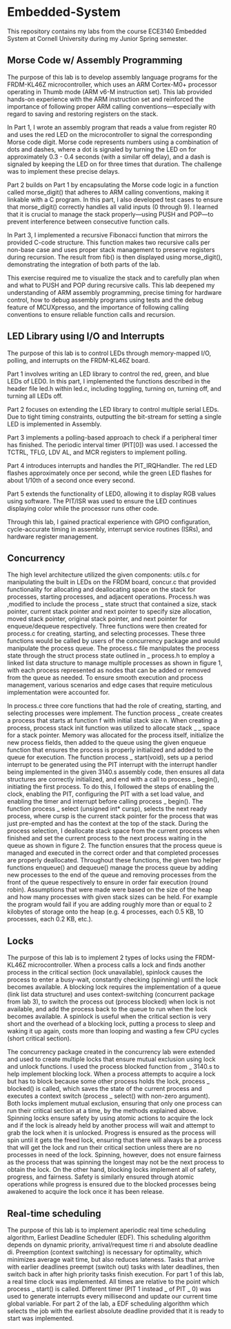 # Embedded-System
This repository contains my labs from the course ECE3140 Embedded System at Cornell University during my Junior Spring semester.

## Morse Code w/ Assembly Programming
The purpose of this lab is to develop assembly language programs for the FRDM-KL46Z microcontroller, which uses an ARM Cortex-M0+ processor operating in Thumb mode (ARM v6-M instruction set). This lab provided hands-on experience with the ARM instruction set and reinforced the importance of following proper ARM calling conventions—especially with regard to saving and restoring registers on the stack. 

In Part 1, I wrote an assembly program that reads a value from register R0 and uses the red LED on the microcontroller to signal the corresponding Morse code digit. Morse code represents numbers using a combination of dots and dashes, where a dot is signaled by turning the LED on for approximately 0.3 - 0.4 seconds (with a similar off delay), and a dash is signaled by keeping the LED on for three times that duration. The challenge was to implement these precise delays. 

Part 2 builds on Part 1 by encapsulating the Morse code logic in a function called morse_digit() that adheres to ARM calling conventions, making it linkable with a C program. In this part, I also developed test cases to ensure that morse_digit() correctly handles all valid inputs (0 through 9). I learned that it is crucial to manage the stack properly—using PUSH and POP—to prevent interference between consecutive function calls. 

In Part 3, I implemented a recursive Fibonacci function that mirrors the provided C-code structure. This function makes two recursive calls per non-base case and uses proper stack management to preserve registers during recursion. The result from fib() is then displayed using morse_digit(), demonstrating the integration of both parts of the lab. 

This exercise required me to visualize the stack and to carefully plan when and what to PUSH and POP during recursive calls. This lab deepened my understanding of ARM assembly programming, precise timing for hardware control, how to debug assembly programs using tests and the debug feature of MCUXpresso, and the importance of following calling conventions to ensure reliable function calls and recursion.

## LED Library using I/O and Interrupts
The purpose of this lab is to control LEDs through memory-mapped I/O, polling, and interrupts on the FRDM-KL46Z board. 

Part 1 involves writing an LED library to control the red, green, and blue LEDs of LED0. In this part, I implemented the functions described in the header file led.h within led.c, including toggling, turning on, turning off, and turning all LEDs off. 

Part 2 focuses on extending the LED library to control multiple serial LEDs. Due to tight timing constraints, outputting the bit-stream for setting a single LED is implemented in Assembly. 

Part 3 implements a polling-based approach to check if a peripheral timer has finished. The periodic interval timer (PIT[0]) was used. I accessed the TCTRL, TFLG, LDV AL, and MCR registers to implement polling. 

Part 4 introduces interrupts and handles the PIT_IRQHandler. The red LED flashes approximately once per second, while the green LED flashes for about 1/10th of a second once every second. 

Part 5 extends the functionality of LED0, allowing it to display RGB values using software. The PIT/ISR was used to ensure the LED continues displaying color while the processor runs other code. 

Through this lab, I gained practical experience with GPIO configuration, cycle-accurate timing in assembly, interrupt service routines (ISRs), and hardware register management.

## Concurrency
The high level architecture utilized the given components: utils.c for manipulating the built in LEDs on the FRDM board, concur.c that provided functionality for allocating and deallocating space on the stack for processes, starting processes, and adjacent operations. Process.h was ,modified to include the process _ state struct that contained a size, stack pointer, current stack pointer and next pointer to specify size allocation, moved stack pointer, original stack pointer, and next pointer for enqueue/dequeue respectively. Three functions were then created for process.c for creating, starting, and selecting processes. These three functions would be called by users of the concurrency package and would manipulate the process queue. The process.c file manipulates the process state through the struct process state outlined in _ process.h to employ a linked list data structure to manage multiple processes as shown in figure 1, with each process represented as nodes that can be added or removed from the queue as needed. To ensure smooth execution and process management, various scenarios and edge cases that require meticulous implementation were accounted for.

In process.c three core functions that had the role of creating, starting, and selecting processes were implement. The function process _ create creates a process that starts at function f with initial stack size n. When creating a process, process stack init function was utilized to allocate stack _ _ space for a stack pointer. Memory was allocated for the process itself, initialize the new process fields, then added to the queue using the given enqueue function that ensures the process is properly initialized and added to the queue for execution. The function process _ start(void), sets up a period interrupt to be generated using the PIT interrupt with the interrupt handler being implemented in the given 3140.s assembly code, then ensures all data structures are correctly initialized, and end with a call to process _ begin(), initiating the first process. To do this, I followed the steps of enabling the clock, enabling the PIT, configuring the PIT with a set load value, and enabling the timer and interrupt before calling process _ begin(). The function process _ select (unsigned int* cursp), selects the next ready process, where cursp is the current stack pointer for the process that was just pre-empted and has the context at the top of the stack. During the process selection, I deallocate stack space from the current process when finished and set the current process to the next process waiting in the queue as shown in figure 2. The function ensures that the process queue is managed and executed in the correct order and that completed processes are properly deallocated. Throughout these functions, the given two helper functions enqueue() and dequeue() manage the process queue by adding new processes to the end of the queue and removing processes from the front of the queue respectively to ensure in order fair execution (round robin). Assumptions that were made were based on the size of the heap and how many processes with given stack sizes can be held. For example the program would fail if you are adding roughly more than or equal to 2 kilobytes of storage onto the heap (e.g. 4 processes, each 0.5 KB, 10 processes, each 0.2 KB, etc.).

## Locks
The purpose of this lab is to implement 2 types of locks using the FRDM-KL46Z microcontroller. When a process calls a lock and finds another process in the critical section (lock unavailable), spinlock causes the process to enter a busy-wait, constantly checking (spinning) until the lock becomes available. A blocking lock requires the implementation of a queue (link list data structure) and uses context-switching (concurrent package from lab 3), to switch the process out (process blocked) when lock is not available, and add the process back to the queue to run when the lock becomes available. A spinlock is useful when the critical section is very short and the overhead of a blocking lock, putting a process to sleep and waking it up again, costs more than looping and wasting a few CPU cycles (short critical section). 

The concurrency package created in the concurrency lab were extended and used to create multiple locks that ensure mutual exclusion using lock and unlock functions. I used the process blocked function from _ 3140.s to help implement blocking lock. When a process attempts to acquire a lock but has to block because some other process holds the lock, process _ blocked() is called, which saves the state of the current process and executes a context switch (process _ select() with non-zero argument). Both locks implement mutual exclusion, ensuring that only one process can run their critical section at a time, by the methods explained above. Spinning locks ensure safety by using atomic actions to acquire the lock and if the lock is already held by another process will wait and attempt to grab the lock when it is unlocked. Progress is ensured as the process will spin until it gets the freed lock, ensuring that there will always be a process that will get the lock and run their critical section unless there are no processes in need of the lock. Spinning, however, does not ensure fairness as the process that was spinning the longest may not be the next process to obtain the lock. On the other hand, blocking locks implement all of safety, progress, and fairness. Safety is similarly ensured through atomic operations while progress is ensured due to the blocked processes being awakened to acquire the lock once it has been release.

## Real-time scheduling
The purpose of this lab is to implement aperiodic real time scheduling algorithm, Earliest Deadline Scheduler (EDF). This scheduling algorithm depends on dynamic priority, arrival/request time ri and absolute deadline di. Preemption (context switching) is necessary for optimality, which minimizes average wait time, but also reduces lateness. Tasks that arrive with earlier deadlines preempt (switch out) tasks with later deadlines, then switch back in after high priority tasks finish execution. For part 1 of this lab, a real time clock was implemented. All times are relative to the point which process _ start() is called.  Different timer (PIT 1 instead _ of PIT _ 0) was used to generate interrupts every millisecond and update our current time global variable. For part 2 of the lab, a EDF scheduling algorithm which selects the job with the earliest absolute deadline provided that it is ready to start was implemented.